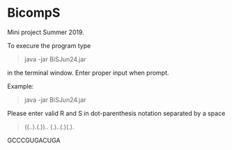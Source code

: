 # BicompS

Mini project Summer 2019.

To execure the program type

> java -jar BiSJun24.jar

in the terminal window.
Enter proper input when prompt.

Example:

>java -jar BiSJun24.jar

Please enter valid R and S in dot-parenthesis notation separated by a space

>((..).(.)).. (.)..(.)(.).

GCCCGUGACUGA
